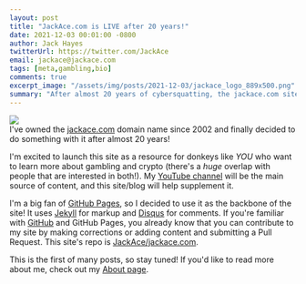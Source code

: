```yaml
---
layout: post
title: "JackAce.com is LIVE after 20 years!"
date: 2021-12-03 00:01:00 -0800
author: Jack Hayes
twitterUrl: https://twitter.com/JackAce
email: jackace@jackace.com
tags: [meta,gambling,bio]
comments: true
excerpt_image: "/assets/img/posts/2021-12-03/jackace_logo_889x500.png"
summary: "After almost 20 years of cybersquatting, the jackace.com site is LIVE! I'm proud to provide the interweb a destination for honest analysis on gambling and crypto."
---
```


<img src="{{ page.excerpt_image }}" class="excerpt-image" /> <br/>
I've owned the [jackace.com](https://jackace.com) domain name since 2002 and finally decided to do something with it after almost 20 years!

I'm excited to launch this site as a resource for donkeys like *YOU* who want to learn more about gambling and crypto (there's a *huge* overlap
with people that are interested in both!). My [YouTube channel](https://www.youtube.com/channel/UCINg22R9y7_qrYXH1zWwIVQ) will be the main
source of content, and this site/blog will help supplement it.

I'm a big fan of [GitHub Pages](https://pages.github.com/), so I decided to use it as the backbone of the site! It uses
[Jekyll](https://jekyllrb.com/) for markup and [Disqus](https://disqus.com/) for comments. If you're familiar with [GitHub](https://github.com)
and GitHub Pages, you already know that you can contribute to my site by making corrections or adding content and submitting a Pull Request.
This site's repo is [JackAce/jackace.com](https://github.com/JackAce/jackace.com).

This is the first of many posts, so stay tuned! If you'd like to read more about me, check out my [About page](/about).
